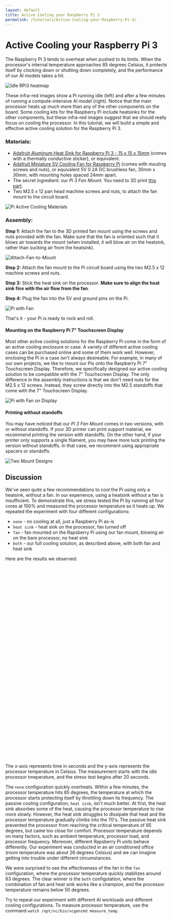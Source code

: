 ```yaml
---
layout: default
title: Active Cooling your Raspberry Pi 3
permalink: /tutorials/Active-Cooling-your-Raspberry-Pi-3/
---
```

# Active Cooling your Raspberry Pi 3

The Raspberry Pi 3 tends to overheat when pushed to its limits. When the processor's internal temperature approaches 85 degrees Celsius, it protects itself by clocking down or shutting down completely, and the performance of our AI models takes a hit. 

![Idle RPi3 heatmap](/ELL/tutorials/Active-Cooling-your-Raspberry-Pi-3/Pi-3-IR.jpg)

These infra-red images show a Pi running idle (left) and after a few minutes of running a compute-intensive AI model (right). Notice that the main processor heats up much more than any of the other components on the board. Some cooling kits for the Raspberry Pi include heatsinks for the other components, but these infra-red images suggest that we should really focus on cooling the processor. In this tutorial, we will build a simple and effective active cooling solution for the Raspberry Pi 3. 

### Materials: 

* [Adafruit Aluminum Heat Sink for Raspberry Pi 3 - 15 x 15 x 15mm](https://www.adafruit.com/product/3082) (comes with a thermally conductive sticker), or equivalent. 
* [Adafruit Miniature 5V Cooling Fan for Raspberry Pi](https://www.adafruit.com/product/3368) (comes with mouting screws and nuts), or equivalent 5V 0.2A DC brushless fan, 30mm x 30mm, with mounting holes spaced 24mm apart. 
* The secret ingredient: our *Pi 3 Fan Mount*. You need to 3D print [this part](/ELL/gallery/Raspberry-Pi-3-Fan-Mount). 
* Two M2.5 x 12 pan head machine screws and nuts, to attach the fan mount to the circuit board. 

![Pi Active Cooling Materials](/ELL/tutorials/Active-Cooling-your-Raspberry-Pi-3/Pi-Active-Cooling-Materials.jpg)

### Assembly:

**Step 1:** Attach the fan to the 3D printed fan mount using the screws and nuts provided with the fan. Make sure that the fan is oriented such that it blows air towards the mount (when installed, it will blow air on the heatsink, rather than sucking air from the heatsink).

![Attach-Fan-to-Mount](/ELL/tutorials/Active-Cooling-your-Raspberry-Pi-3/Attach-Fan-to-Mount.jpg)

**Step 2:** Attach the fan mount to the Pi circuit board using the two M2.5 x 12 machine screws and nuts.

**Step 3:** Stick the heat sink on the processor. **Make sure to align the heat sink fins with the air flow from the fan**.

**Step 4:** Plug the fan into the 5V and ground pins on the Pi.

![Pi with Fan](/ELL/tutorials/Active-Cooling-your-Raspberry-Pi-3/Pi-with-Fan.jpg)

That's it - your Pi is ready to rock and roll. 

#### Mounting on the Raspberry Pi 7" Touchscreen Display

Most other active cooling solutions for the Raspberry Pi come in the form of an active cooling enclosure or case. A variety of different active cooling cases can be purchased online and some of them work well. However, enclosing the Pi in a case isn't always desireable. For example, in many of our own projects, we like to mount our Pis onto the Raspberry Pi 7" Touchscreen Display. Therefore, we specifically designed our active cooling solution to be compatible with the 7" Touchscreen Display. The only difference in the assembly instructions is that we don't need nuts for the M2.5 x 12 screws. Instead, they screw directly into the M2.5 standoffs that come with the 7" Touchscreen Display. 

![Pi with Fan on Display](/ELL/tutorials/Active-Cooling-your-Raspberry-Pi-3/Pi-with-Fan-on-Display.jpg)

#### Printing without standoffs

You may have noticed that our *Pi 3 Fan Mount* comes in two versions, with or without standoffs. If your 3D printer can print support material, we recommend printing the version with standoffs. On the other hand, if your printer only supports a single filament, you may have more luck printing the version without standoffs. In that case, we recomment using appropriate spacers or standoffs. 

![Two Mount Designs](/ELL/tutorials/Active-Cooling-your-Raspberry-Pi-3/Two-Mount-Designs.jpg)

## Discussion

We've seen quite a few recommendations to cool the Pi using only a heatsink, without a fan. In our experience, using a heatsink without a fan is insufficient. To demonstrate this, we stress tested the Pi by running all four cores at 100% and measured the processor temperature as it heats up.  We repeated the experiment with four different configurations:

* `none` - no cooling at all, just a Raspberry Pi as-is
* `heat sink` - heat sink on the processor, fan turned off
* `fan` - fan mounted on the Rapsberry Pi using our fan mount, blowing air on the bare processor, no heat sink
* `both` - our full cooling solution, as described above, with both fan and heat sink  

Here are the results we observed:
 
<style>
.line {
  fill: none;
  stroke-width: 2.5px;
}

svg {
  width: 100%;  
}
</style>

<svg id="plot1" height="600" ></svg>
<!-- for d3 based charting -->
<script src="/ELL/js/d3.min.js"></script>
<script src="/ELL/js/multi-line-plot.js"></script>
<script>
multi_line_plot("/ELL/tutorials/Active-Cooling-your-Raspberry-Pi-3/Pi-Heating-Data.tsv", "plot1", "Processor Temperature ºC", null, [35,90], 60);
</script>

The x-axis represents time in seconds and the y-axis represents the processor temperature in Celsius. The measurement starts with the idle processor tmeperature, and the stress test begins after 20 seconds.  

The `none` configuration quickly overheats. Within a few minutes, the processor temperature hits 85 degrees, the temperature at which the processor starts protecting itself by throttling down its frequency. The passive cooling configuration, `heat sink`, isn't much better. At first, the heat sink absorbes some of the heat, causing the processor temperature to rise more slowly. However, the heat sink struggles to dissipate that heat and the processor temperature gradually climbs into the 70's. The passive heat sink prevented the processor from reaching the critical temperature of 85 degrees, but came too close for comfort. Processor temperature depends on many factors, such as ambient temperature, processor load, and processor frequency. Moreover, different Rapsberry Pi units behave differently. Our experiment was conducted in an air conditioned office (room temperature was about 26 degrees Celsius) and we can imagine getting into trouble under different circumstances. 

We were surprised to see the effectiveness of the fan in the `fan` configuration, where the processor temperature quickly stabilizes around 63 degrees. The clear winner is the `both` configutation, where the combination of fan and heat sink works like a champion, and the processor temperature remains below 50 degrees.

Try to repeat our experiment with different AI workloads and different cooling configurations. To measure processor temperature, use the command `watch /opt/vc/bin/vcgencmd measure_temp`.